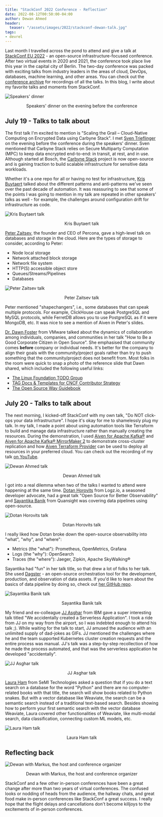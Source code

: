 ```yaml
---
title: "StackConf 2022 Conference - Reflection"
date: 2022-08-12T00:50:00-04:00
author: Dewan Ahmed
header:
  teaser: "/assets/images/2022/stackconf-dewan-talk.jpg"
tags:
- devrel
---
```


Last month I travelled across the pond to attend and give a talk at [StackConf EU 2022](https://www.youtube.com/watch?v=I_xBBGeFULU) - an open-source infrastructure-focused conference. After two virtual events in 2020 and 2021, the conference took place live this year in the capital city of Berlin. The two-day conference was packed with exciting talks from industry leaders in the areas of cloud, DevOps, databases, machine learning, and other areas. You can check out the [conference archive](https://stackconf.eu/archives/2022-2/) for recordings of all the talks. In this blog, I write about my favorite talks and moments from StackConf. 

![Speakers' dinner](/assets/images/2022/stackconf-speakers-dinner.jpg)

<p align = "center">
Speakers' dinner on the evening before the conference
</p>

## July 19 - Talks to talk about

The first talk I'm excited to mention is "Scaling the Grail – Cloud-Native Computing on Encrypted Data using Carbyne Stack". I met [Sven Trieflinger](https://twitter.com/SvenTrieflinger) on the evening before the conference during the speakers' dinner. Sven mentioned that Carbyne Stack relies on Secure Multiparty Computation (MPC) to keep data encrypted end-to-end: in transit, at rest, and in use. Although started at Bosch, the [Carbyne Stack](https://github.com/carbynestack/carbynestack) project is now open-source and is gaining traction to build scalable infrastructure for sensitive data workloads.


Whether it's a one repo for all or having no test for infrastructure, [Kris Buytaert](https://twitter.com/KrisBuytaert) talked about the different patterns and anti-patterns
we've seen over the past decade of automation. It was reassuring to see that some of the points I was going to mention in my talk are repeated in other speakers' talks as well - for example, the challenges around configuration drift for infrastructure as code.

![Kris Buytaert talk](/assets/images/2022/stackconf-kris-talk.jpg)

<p align = "center">
Kris Buytaert talk
</p>

[Peter Zaitsev](https://twitter.com/PeterZaitsev), the founder and CEO of Percona, gave a high-level talk on databases and storage in the cloud. Here are the types of storage to consider, according to Peter:

- Node local storage
- Network attached block storage
- Network file system
- HTTP(S) accessible object store
- Queues/Streams/Pipelines
- Databases

![Peter Zaitsev talk](/assets/images/2022/stackconf-peter-talk.jpg)

<p align = "center">
Peter Zaitsev talk
</p>

Peter mentioned "shapechangers", i.e., some databases that can speak multiple protocols. For example, ClickHouse can speak PostgreSQL and MySQL protocols, while FerretDB allows you to use PostgreSQL as if it were MongoDB, etc. It was nice to see a mention of Aiven in Peter's slides.

[Dr. Dawn Foster](https://twitter.com/geekygirldawn) from VMware talked about the dynamics of collaboration among individuals, companies, and communities in her talk "How to Be a Good Corporate Citizen in Open Source". She emphasised that community comes **before** company or individual needs. It's better for the company to align their goals with the community/project goals rather than try to push something that the community/project does not benefit from. Most folks in the room were quick to snap a photo of the reference slide that Dawn shared, which included the following useful links:

- [The Linux Foundation TODO Group](https://todogroup.org/)
- [TAG Docs & Templates for CNCF Contributor Strategy](https://github.com/cncf/project-template)
- [The Open Source Way Guidebook](https://github.com/theopensourceway/guidebook)

## July 20 - Talks to talk about

The next morning, I kicked-off StackConf with my own talk, "Do NOT click-ops your data infrastructure". I hope it's okay for me to shamelessly plug my talk. In my talk, I made a point about using automation tools like Terraform to build and manage data infrastructure rather than manually creating the resources. During the demonstration, I used [Aiven for Apache Kafka®](https://developer.aiven.io/docs/products/kafka.html) and [Aiven for Apache Kafka® MirrorMaker 2](https://developer.aiven.io/docs/products/kafka/kafka-mirrormaker.html) to demonstrate cross-cluster replication and how [Aiven Terraform Provider](https://developer.aiven.io/docs/tools/terraform.html) can be used to deploy all resources in your preferred cloud. You can check out the recording of my talk [on YouTube](https://www.youtube.com/watch?v=YBxt5uLz00I).

![Dewan Ahmed talk](/assets/images/2022/stackconf-dewan-talk.jpg)

<p align = "center">
Dewan Ahmed talk
</p>

I got into a real dilemma when two of the talks I wanted to attend were happening at the same time. [Dotan Horovits](https://twitter.com/horovits) from Logz.io, a seasoned developer advocate, had a great talk "Open Source for Better Observability" and [Sayantika Banik](https://twitter.com/sayabanik) from Quansight was covering data pipelines using open-source.

![Dotan Horovits talk](/assets/images/2022/stackconf-dotan-talk.jpg)

<p align = "center">
Dotan Horovits talk
</p>

I really liked how Dotan broke down the open-source observability into "what", "why", and "where":

- Metrics (the "what"): Prometheus, OpenMetrics, Grafana
- Logs (the "why"): OpenSearch
- Traces (the "where"): Jaeger, Zipkin, Apache SkyWalking®

Sayantika had "fun" in her talk title, so that drew a lot of folks to her talk. She used [Dagster](https://github.com/dagster-io/dagster) - an open-source orchestration tool for the development, production, and observation of data assets. If you'd like to learn about the basics of data pipeline by doing so, check out [her GitHub repo](https://github.com/sayantikabanik/DataJourney).

![Sayantika Banik talk](/assets/images/2022/stackconf-sayantika-talk.jpg)

<p align = "center">
Sayantika Banik talk
</p>

My friend and ex-colleague [JJ Asghar](https://twitter.com/jjasghar) from IBM gave a super interesting talk titled "We accidentally created a Serverless Application". I took a ride from JJ on my way from the airport, so I was indebted enough to attend his talk ;). While waiting for the talk to start, JJ amused the audience with an unlimited supply of dad-jokes as GIFs. JJ mentioned the challenges where he and the team supported Kubernetes cluster creation requests and the entire process was manual. JJ's talk was a step-by-step recollection of how he made the process automated, and that was the serverless application he developed "accidentally". 

![JJ Asghar talk](/assets/images/2022/stackconf-jj-talk.jpg)

<p align = "center">
JJ Asghar talk
</p>

[Laura Ham](https://twitter.com/laura_hamham) from SeMI Technologies asked a question that if you do a text search on a database for the word "Python" and there are no computer-related books with that title, the search will show books related to Python snakes. But with a vector database like Weaviate, the search can be a semantic search instead of a traditional text-based search. Besides showing how to perform your first semantic search with the vector database Weaviate, Laura covered other functionalities of Weaviate, like multi-modal search, data classification, connecting custom ML models, etc. 

![Laura Ham talk](/assets/images/2022/stackconf-laura-talk.jpg)

<p align = "center">
Laura Ham talk
</p>

## Reflecting back

![Dewan with Markus, the host and conference organizer](/assets/images/2022/stackconf-dewan-markus.jpg)

<p align = "center">
Dewan with Markus, the host and conference organizer
</p>

StackConf and a few other in-person conferences have been a great change after more than two years of virtual conferences. The confused looks or nodding of heads from the audience, the hallway chats, and great food make in-person conferences like StackConf a great success. I really hope that the flight delays and cancellations don't become killjoys to the excitements of in-person conferences.